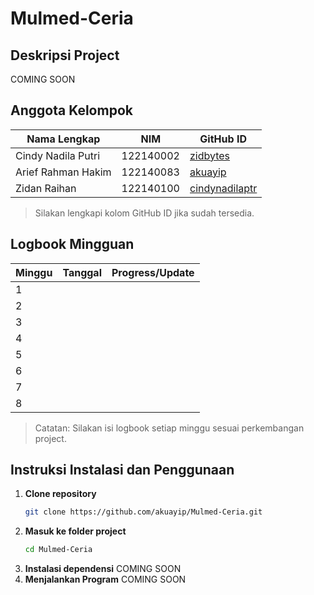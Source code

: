# Mulmed-Ceria

## Deskripsi Project
COMING SOON

## Anggota Kelompok
| Nama Lengkap           | NIM        | GitHub ID      |
|-----------------------|------------|---------------|
| Cindy Nadila Putri    | 122140002  | [zidbytes](https://github.com/zidbytes)       |
| Arief Rahman Hakim    | 122140083  | [akuayip](https://github.com/akuayip)        |
| Zidan Raihan          | 122140100  | [cindynadilaptr](https://github.com/cindynadilaptr) |

> Silakan lengkapi kolom GitHub ID jika sudah tersedia.

## Logbook Mingguan
| Minggu | Tanggal        | Progress/Update                                                                 |
|--------|----------------|-------------------------------------------------------------------------------|
| 1      |                |                                                                               |
| 2      |                |                                                                               |
| 3      |                |                                                                               |
| 4      |                |                                                                               |
| 5      |                |                                                                               |
| 6      |                |                                                                               |
| 7      |                |                                                                               |
| 8      |                |                                                                               |

> Catatan: Silakan isi logbook setiap minggu sesuai perkembangan project.

## Instruksi Instalasi dan Penggunaan
1. **Clone repository**
   ```bash
   git clone https://github.com/akuayip/Mulmed-Ceria.git
   ```
2. **Masuk ke folder project**
   ```bash
   cd Mulmed-Ceria
   ```
3. **Instalasi dependensi**
   COMING SOON
4. **Menjalankan Program**
   COMING SOON
